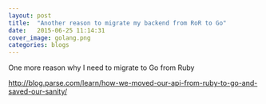 ```yaml
---
layout: post
title:  "Another reason to migrate my backend from RoR to Go"
date:   2015-06-25 11:14:31
cover_image: golang.png
categories: blogs
---
```

One more reason why I need to migrate to Go from Ruby

http://blog.parse.com/learn/how-we-moved-our-api-from-ruby-to-go-and-saved-our-sanity/